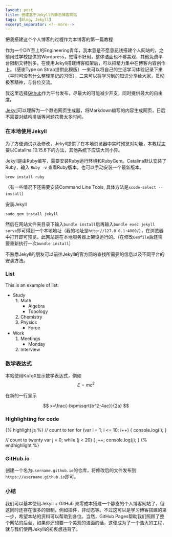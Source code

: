 ```yaml
---
layout: post
title: 搭建基于Jekyll的静态博客网站
tags: [Blog, Jekyll]
excerpt_separator: <!--more-->
---
```


把我搭建这个个人博客的过程作为本博客的第一篇教程

<!--more-->

作为一个DIY至上的Engineering青年，我本意是不愿意花钱搭建个人网站的，之前用过学校提供的Wordpress，觉得不好用，整体洁面也不够美观，其他免费平台限制又特别多。在使用Jekyll搭建博客框架后，可以把精力集中在博客内容创作上。（感谢Type on Strap提供此模版）一来可以将自己的生活学习体验记录下来（平时可没有什么整理笔记的习惯），二来可以将学习到的知识分享给大家，贯彻极客精神，与各位交流。

我这里选择[Github](https://github.com/)作为平台发布，尽最大的可能减少开支，同时提供最大的自由度。

[Jekyll](https://jekyllrb.com/)可以理解为一个静态网页生成器，将Markdown编写的内容生成网页，日后不需要对结构排版等问题花费太多时间。

### 在本地使用Jekyll
为了方便调试以及修改，Jekyll提供了在本地浏览器中实时预览对功能，本教程主要以Catalina 10.15.6下的方法，其他系统下应该大同小异。

Jekyll是由Ruby编写，需要安装Ruby运行环境和RubyGem。Catalina默认安装了Ruby，输入 `Ruby -v` 查看Ruby版本。也可以手动安装一个最新版本。

```shell
brew install ruby
```

（有一些情况下还需要安装Command Line Tools, 具体方法是`xcode-select --install`）

安装Jekyll

```shell
sudo gem install jekyll
```

然后在网站文件夹目录下输入`bundle install`后再输入`bundle exec jekyll serve`即可得到一个本地地址（我的地址是`http://127.0.0.1:4000/`），在浏览器中打开即可预览，此网站是在本地服务器上架设运行的。（在修改`Gemfile`后还需要重新执行一次`bundle install`）

不熟悉Jekyll的朋友可以前往Jekyll的官方网站查找所需要的信息以及不同平台的安装方法。


### List
This is an example of list:

- Study
    1. Math
        - Algebra
        - Topology
    2. Chemistry
    3. Physics
        - Force
- Work
    1. Meetings
        - Monday
    2. Interview


### 数学表达式
本站使用KaTeX显示数学表达式，例如$$E=mc^2$$

在新的一行显示

$$
    x=\frac{-b\pm\sqrt{b^2-4ac}}{2a}
$$

### Highlighting for code
{% highlight js %}
// count to ten
for (var i = 1; i <= 10; i++) {
    console.log(i);
}

// count to twenty
var j = 0;
while (j < 20) {
    j++;
    console.log(j);
}
{% endhighlight %}

### GitHub.io
创建一个名为`username.github.io`的仓库，将修改后的文件发布到`https://username.github.io`即可。


### 小结
我们可以基本使用Jekyll + GitHub 来零成本搭建一个静态的个人博客网站了，但这同时还存在很多的限制，例如插件，非动态等。不过这可以是学习博客搭建的第一步，希望本站的资料可以帮助到各位。当然，GitHub Pages帮助我们照顾了整个网站的后台，如果你还想要一个美观的洁面的话，这便成为了一个浩大的工程，就与我们使用Jekyll的初衷想违背了。